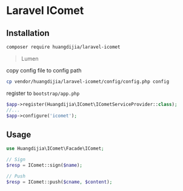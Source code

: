 # Laravel IComet

## Installation

~~~bash
composer require huangdijia/laravel-icomet
~~~

> Lumen

copy config file to config path

~~~bash
cp vendor/huangdijia/laravel-icomet/config/config.php config
~~~

register to `bootstrap/app.php`

~~~php
$app->register(Huangdijia\IComet\ICometServiceProvider::class);
//...
$app->configure('icomet');
~~~

## Usage

~~~php
use Huangdijia\IComet\Facade\IComet;

// Sign
$resp = IComet::sign($name);

// Push
$resp = IComet::push($cname, $content);
~~~